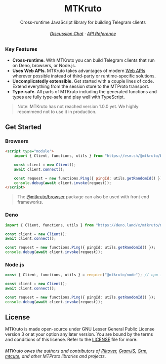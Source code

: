 <div align="center">

# MTKruto

Cross-runtime JavaScript library for building Telegram clients

###### [Discussion Chat](https://t.me/MTKrutoChat) &middot; [API Reference](https://deno.land/x/mtkruto/mod.ts)

</div>

### Key Features

- **Cross-runtime.** With MTKruto you can build Telegram clients that run on Deno, browsers, or Node.js.
- **Uses Web APIs.** MTKruto takes advantages of modern [Web APIs](https://developer.mozilla.org/en-US/docs/Web/API) wherever possible instead of third-party or runtime-specific solutions.
- **Uncomplicatedly extensible.** Get started with a couple lines of code. Extend everything from the session store to the MTProto transport.
- **Type-safe.** All parts of MTKruto including the generated functions and types are fully type-safe and play well with TypeScript.

> Note: MTKruto has not reached version 1.0.0 yet. We highly recommend not to use it in production.

## Get Started

### Browsers

```html
<script type="module">
    import { Client, functions, utils } from "https://esm.sh/@mtkruto/browser";

    const client = new Client();
    await client.connect();

    const request = new functions.Ping({ pingId: utils.getRandomId() });
    console.debug(await client.invoke(request));
</script>
```

> The [@mtkruto/browser](https://npm.im/@mtkruto/browser) package can also be used with front end frameworks.

### Deno

```ts
import { Client, functions, utils } from "https://deno.land/x/mtkruto/mod.ts";

const client = new Client();
await client.connect();

const request = new functions.Ping({ pingId: utils.getRandomId() });
console.debug(await client.invoke(request));
```

### Node.js

```ts
const { Client, functions, utils } = require("@mtkruto/node"); // npm install @mtkruto/node

const client = new Client();
await client.connect();

const request = new functions.Ping({ pingId: utils.getRandomId() });
console.debug(await client.invoke(request));
```

## License

MTKruto is made open-source under GNU Lesser General Public License version 3 or at your option any later version. You are bound by the terms and conditions of this license. Refer to the [LICENSE](./LICENSE) file for more.

###### MTKruto owes the authors and contributors of [Piltover](https://github.com/DavideGalilei/piltover), [GramJS](https://github.com/gram-js/gramjs), [Grm](https://github.com/grmjs/grm), [mtcute](https://github.com/mtcute/mtcute), and other MTProto libraries and projects.
